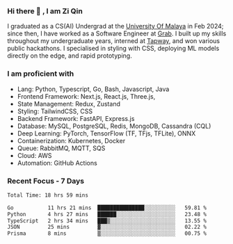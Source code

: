 <!-- <img height="180rem" width="100%" src="https://github.com/ziqinyeow/ziqinyeow/blob/main/header.png?raw=true" /> -->

### Hi there 👋 , I am Zi Qin
<!-- ![visitors](https://visitor-badge.glitch.me/badge?page_id=page.id) -->

I graduated as a CS(AI) Undergrad at the [University Of Malaya](https://www.um.edu.my/) in Feb 2024; since then, I have worked as a Software Engineer at [Grab](https://www.grab.com/my/). I built up my skills throughout my undergraduate years, interned at [Tapway](https://gotapway.com/), and won various public hackathons. I specialised in styling with CSS, deploying ML models directly on the edge, and rapid prototyping.

### I am proficient with

- Lang: Python, Typescript, Go, Bash, Javascript, Java
- Frontend Framework: Next.js, React.js, Three.js,
- State Management: Redux, Zustand
- Styling: TailwindCSS, CSS
- Backend Framework: FastAPI, Express.js
- Database: MySQL, PostgreSQL, Redis, MongoDB, Cassandra (CQL)
- Deep Learning: PyTorch, TensorFlow (TF, TFjs, TFLite), ONNX
- Containerization: Kubernetes, Docker
- Queue: RabbitMQ, MQTT, SQS
- Cloud: AWS
- Automation: GitHub Actions

### Recent Focus - 7 Days
<!--START_SECTION:waka-->

```txt
Total Time: 18 hrs 59 mins

Go           11 hrs 21 mins  ███████████████░░░░░░░░░░   59.81 %
Python       4 hrs 27 mins   ██████░░░░░░░░░░░░░░░░░░░   23.48 %
TypeScript   2 hrs 34 mins   ███▒░░░░░░░░░░░░░░░░░░░░░   13.55 %
JSON         25 mins         ▓░░░░░░░░░░░░░░░░░░░░░░░░   02.22 %
Prisma       8 mins          ▒░░░░░░░░░░░░░░░░░░░░░░░░   00.75 %
```

<!--END_SECTION:waka-->

<!--![Leetcode Stats](https://leetcard.jacoblin.cool/ziqinyeow?ext=heatmap&theme=light,nord&width=1200&height=400)-->
